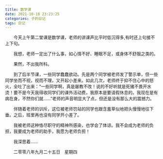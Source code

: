 ```yaml
---
title: 数学课
date: 2021-10-18 23:23:25
categories: 子的日记
tags: 日记
---
```


&emsp;&emsp;今天上午第二堂课是数学课，老师的讲课声比平时低沉得多,有时还上句接不上下句。

&emsp;&emsp;我想，老师一定出了什么事，如心情不好、睡眠不足，或身体不舒服之类的。

&emsp;&emsp;果然，不出我所科。
<!--more-->
&emsp;&emsp;到了后半节课，一些同学蠢蠢欲动。先是两个同学被老师发了警示单，但一些同学坐而不视，视而不理，又开起小差来。如此几次，老师终于抑不住心中的怒火，全吐了出来：“一些同学啊，真是屡教不改！说的不好听就是死猪不畏开水烫！要不是今天我得收同学们的课外活动费，我原本是要请假休息的。我现在是有病在身，不然你们就......”老师的声音明显大了点，但还是没有那么大的震撼力。

&emsp;&emsp;伴随着老师的训斥，这位被老师罚站的同学也跟含羞草似地把头慢慢地往下垂。之后，班里再也没有同学开小差了。

&emsp;&emsp;我被老师这种恪尽职守的精神所感染，也学会了体谅。我不会成为老师的负担，我要成为老师的助手，我愿为老师负担！

&emsp;&emsp;我深思着......

&emsp;&emsp;二零零八年九月二十五日&emsp;星期四
